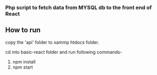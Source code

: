 ### Php script to fetch data from MYSQL db to the front end of React

## How to run

copy the 'api' folder to xammp htdocs folder.

cd into basic-react folder and run following commands-
1. npm install
2. npm start
